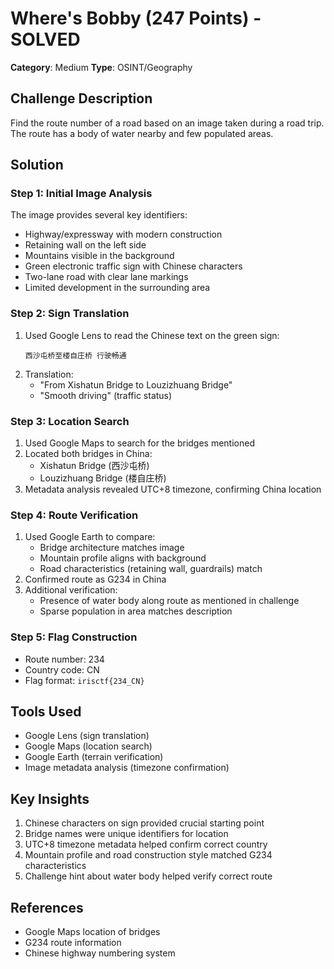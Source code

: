 # Where's Bobby (247 Points) - SOLVED

**Category**: Medium
**Type**: OSINT/Geography

## Challenge Description

Find the route number of a road based on an image taken during a road trip. The route has a body of water nearby and few populated areas.

## Solution

### Step 1: Initial Image Analysis

The image provides several key identifiers:

- Highway/expressway with modern construction
- Retaining wall on the left side
- Mountains visible in the background
- Green electronic traffic sign with Chinese characters
- Two-lane road with clear lane markings
- Limited development in the surrounding area

### Step 2: Sign Translation

1. Used Google Lens to read the Chinese text on the green sign:
   ```
   西沙屯桥至楼自庄桥 行驶畅通
   ```
2. Translation:
   - "From Xishatun Bridge to Louzizhuang Bridge"
   - "Smooth driving" (traffic status)

### Step 3: Location Search

1. Used Google Maps to search for the bridges mentioned
2. Located both bridges in China:
   - Xishatun Bridge (西沙屯桥)
   - Louzizhuang Bridge (楼自庄桥)
3. Metadata analysis revealed UTC+8 timezone, confirming China location

### Step 4: Route Verification

1. Used Google Earth to compare:
   - Bridge architecture matches image
   - Mountain profile aligns with background
   - Road characteristics (retaining wall, guardrails) match
2. Confirmed route as G234 in China
3. Additional verification:
   - Presence of water body along route as mentioned in challenge
   - Sparse population in area matches description

### Step 5: Flag Construction

- Route number: 234
- Country code: CN
- Flag format: `irisctf{234_CN}`

## Tools Used

- Google Lens (sign translation)
- Google Maps (location search)
- Google Earth (terrain verification)
- Image metadata analysis (timezone confirmation)

## Key Insights

1. Chinese characters on sign provided crucial starting point
2. Bridge names were unique identifiers for location
3. UTC+8 timezone metadata helped confirm correct country
4. Mountain profile and road construction style matched G234 characteristics
5. Challenge hint about water body helped verify correct route

## References

- Google Maps location of bridges
- G234 route information
- Chinese highway numbering system
